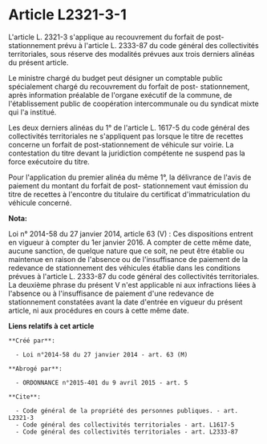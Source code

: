 # Article L2321-3-1

L'article L. 2321-3 s'applique au recouvrement du forfait de post-stationnement prévu à l'article L. 2333-87 du code général
des collectivités territoriales, sous réserve des modalités prévues aux trois derniers alinéas du présent article. 

Le ministre chargé du budget peut désigner un comptable public spécialement chargé du recouvrement du forfait de post-
stationnement, après information préalable de l'organe exécutif de la commune, de l'établissement public de coopération
intercommunale ou du syndicat mixte qui l'a institué. 

Les deux derniers alinéas du 1° de l'article L. 1617-5 du code général des collectivités territoriales ne s'appliquent pas
lorsque le titre de recettes concerne un forfait de post-stationnement de véhicule sur voirie. La contestation du titre
devant la juridiction compétente ne suspend pas la force exécutoire du titre. 

Pour l'application du premier alinéa du même 1°, la délivrance de l'avis de paiement du montant du forfait de post-
stationnement vaut émission du titre de recettes à l'encontre du titulaire du certificat d'immatriculation du véhicule
concerné.

**Nota:**

Loi n° 2014-58 du 27 janvier 2014, article 63 (V) : Ces dispositions entrent en vigueur à compter du 1er janvier 2016. A
compter de cette même date, aucune sanction, de quelque nature que ce soit, ne peut être établie ou maintenue en raison de
l'absence ou de l'insuffisance de paiement de la redevance de stationnement des véhicules établie dans les conditions prévues
à l'article L. 2333-87 du code général des collectivités territoriales. La deuxième phrase du présent V n'est applicable ni
aux infractions liées à l'absence ou à l'insuffisance de paiement d'une redevance de stationnement constatées avant la date
d'entrée en vigueur du présent article, ni aux procédures en cours à cette même date.

**Liens relatifs à cet article**

	**Créé par**:

	  - Loi n°2014-58 du 27 janvier 2014 - art. 63 (M)

	**Abrogé par**:

	  - ORDONNANCE n°2015-401 du 9 avril 2015 - art. 5

	**Cite**:

	  - Code général de la propriété des personnes publiques. - art. L2321-3
	  - Code général des collectivités territoriales - art. L1617-5
	  - Code général des collectivités territoriales - art. L2333-87
